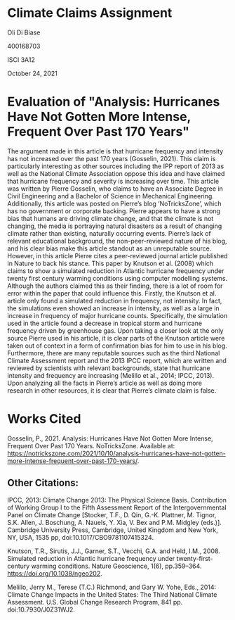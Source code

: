 # Climate Claims Assignment 
Oli Di Biase

400168703 

ISCI 3A12 

October 24, 2021

# Evaluation of "Analysis: Hurricanes Have Not Gotten More Intense, Frequent Over Past 170 Years"

The argument made in this article is that hurricane frequency and intensity has not increased over the past 170 years (Gosselin, 2021). This claim is particularly interesting as other sources including the IPP report of 2013 as well as the National Climate Association oppose this idea and have claimed that hurricane frequency and severity is increasing over time. This article was written by Pierre Gosselin, who claims to have an Associate Degree in Civil Engineering and a Bachelor of Science in Mechanical Engineering. Additionally, this article was posted on Pierre’s blog ‘NoTricksZone’, which has no government or corporate backing. Pierre appears to have a strong bias that humans are driving climate change, and that the climate is not changing, the media is portraying natural disasters as a result of changing climate rather than existing, naturally occurring events. Pierre’s lack of relevant educational background, the non-peer-reviewed nature of his blog, and his clear bias make this article standout as an unreputable source. However, in this article Pierre cites a peer-reviewed journal article published in Nature to back his stance. This paper by Knutson et al. (2008) which claims to show a simulated reduction in Atlantic hurricane frequency under twenty first century warming conditions using computer modelling systems. Although the authors claimed this as their finding, there is a lot of room for error within the paper that could influence this. Firstly, the Knutson et al. article only found a simulated reduction in frequency, not intensity. In fact, the simulations even showed an increase in intensity, as well as a large in increase in frequency of major hurricane counts. Specifically, the simulation used in the article found a decrease in tropical storm and hurricane frequency driven by greenhouse gas. Upon taking a closer look at the only source Pierre used in his article, it is clear parts of the Knutson article were taken out of context in a form of confirmation bias for him to use in his blog. Furthermore, there are many reputable sources such as the third National Climate Assessment report and the 2013 IPCC report, which are written and reviewed by scientists with relevant backgrounds, state that hurricane intensity and frequency are increasing (Melillo et al., 2014; IPCC, 2013). Upon analyzing all the facts in Pierre’s article as well as doing more research in other resources, it is clear that Pierre’s climate claim is false.

# Works Cited 

Gosselin, P., 2021. Analysis: Hurricanes Have Not Gotten More Intense, Frequent Over Past 170 Years. NoTricksZone. Available at: <https://notrickszone.com/2021/10/10/analysis-hurricanes-have-not-gotten-more-intense-frequent-over-past-170-years/>.

## Other Citations:

IPCC, 2013: Climate Change 2013: The Physical Science Basis. Contribution of Working Group I to the Fifth Assessment Report of the Intergovernmental Panel on Climate Change [Stocker, T.F., D. Qin, G.-K. Plattner, M. Tignor, S.K. Allen, J. Boschung, A. Nauels, Y. Xia, V. Bex and P.M. Midgley (eds.)]. Cambridge University Press, Cambridge, United Kingdom and New York, NY, USA, 1535 pp, doi:10.1017/CBO9781107415324.

Knutson, T.R., Sirutis, J.J., Garner, S.T., Vecchi, G.A. and Held, I.M., 2008. Simulated reduction in Atlantic hurricane frequency under twenty-first-century warming conditions. Nature Geoscience, 1(6), pp.359–364. https://doi.org/10.1038/ngeo202.

Melillo, Jerry M., Terese (T.C.) Richmond, and Gary W. Yohe, Eds., 2014: Climate Change Impacts in the United States: The Third National Climate Assessment. U.S. Global Change Research Program, 841 pp. doi:10.7930/J0Z31WJ2.
